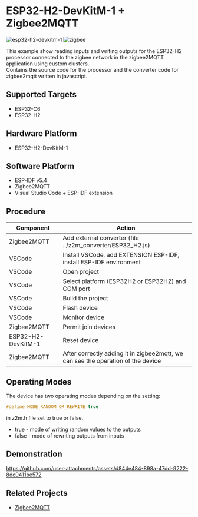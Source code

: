 # ESP32-H2-DevKitM-1 + Zigbee2MQTT
![esp32-h2-devkitm-1](https://github.com/user-attachments/assets/c77d54e3-c5ce-4278-bef6-b1f04a8e2a4d)
![zigbee](https://github.com/user-attachments/assets/bbb3fd09-c9fe-449e-9a9b-129e5e6c79af)


This example show reading inputs and writing outputs for the ESP32-H2 processor connected to the zigbee network in the zigbee2MQTT application using custom clusters.  
Contains the source code for the processor and the converter code for zigbee2mqtt written in javascript.

## Supported Targets 
  - ESP32-C6
  - ESP32-H2

## Hardware Platform
  - ESP32-H2-DevKitM-1

## Software Platform
  - ESP-IDF v5.4  
  - Zigbee2MQTT  
  - Visual Studio Code + ESP-IDF extension  

## Procedure
| Component            | Action                                                               |
|----------------------|----------------------------------------------------------------------|
| Zigbee2MQTT          | Add external converter (file ../z2m_converter/ESP32_H2.js)           |
| VSCode               | Install VSCode, add EXTENSION ESP-IDF, install ESP-IDF environment   |
| VSCode               | Open project                                                         |
| VSCode               | Select platform (ESP32H2 or ESP32H2) and COM port                    |
| VSCode               | Build the project                                                    |
| VSCode               | Flash device                                                         |
| VSCode               | Monitor device                                                       |
| Zigbee2MQTT          | Permit join devices                                                  |
| ESP32-H2-DevKitM-1   | Reset device                                                         |
| Zigbee2MQTT          | After correctly adding it in zigbee2mqtt, we can see the operation of the device |

## Operating Modes
The device has two operating modes depending on the setting:  
```c
#define MODE_RANDOM_OR_REWRITE true
```
in z2m.h file set to true or false.
  - true  - mode of writing random values ​​to the outputs
  - false - mode of rewriting outputs from inputs

## Demonstration
https://github.com/user-attachments/assets/d844e484-898a-47dd-9222-8dc0411be572

## Related Projects
* [Zigbee2MQTT](https://www.zigbee2mqtt.io/)





